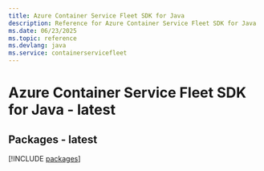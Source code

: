 ```yaml
---
title: Azure Container Service Fleet SDK for Java
description: Reference for Azure Container Service Fleet SDK for Java
ms.date: 06/23/2025
ms.topic: reference
ms.devlang: java
ms.service: containerservicefleet
---
```

# Azure Container Service Fleet SDK for Java - latest
## Packages - latest
[!INCLUDE [packages](container-service-fleet-index.md)]